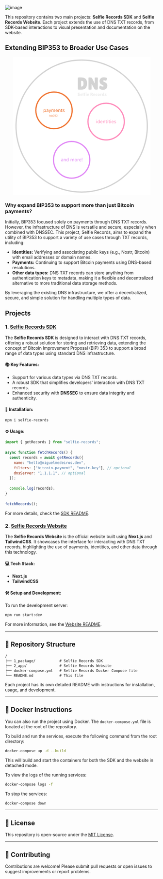 ![image](https://github.com/user-attachments/assets/23716bc3-a8ce-49d0-989f-5003f95b7cfc)

This repository contains two main projects: **Selfie Records SDK** and **Selfie Records Website**. Each project extends the use of DNS TXT records, from SDK-based interactions to visual presentation and documentation on the website.

## Extending BIP353 to Broader Use Cases

<div align="center">
  <img src="./0_docs/dns.png" alt="DNS use cases" style="width: 453px; margin: 0 auto; display: block;">
</div>

### Why expand BIP353 to support more than just Bitcoin payments?

Initially, BIP353 focused solely on payments through DNS TXT records. However, the infrastructure of DNS is versatile and secure, especially when combined with DNSSEC. This project, Selfie Records, aims to expand the utility of BIP353 to support a variety of use cases through TXT records, including:

- **Identities:** Verifying and associating public keys (e.g., Nostr, Bitcoin) with email addresses or domain names.
- **Payments:** Continuing to support Bitcoin payments using DNS-based resolutions.
- **Other data types:** DNS TXT records can store anything from authentication keys to metadata, making it a flexible and decentralized alternative to more traditional data storage methods.

By leveraging the existing DNS infrastructure, we offer a decentralized, secure, and simple solution for handling multiple types of data.


## Projects

### 1. [Selfie Records SDK](./1_package/README.md)

The **Selfie Records SDK** is designed to interact with DNS TXT records, offering a robust solution for storing and retrieving data, extending the concept of Bitcoin Improvement Proposal (BIP) 353 to support a broad range of data types using standard DNS infrastructure.

#### 📚 Key Features:
- Support for various data types via DNS TXT records.
- A robust SDK that simplifies developers' interaction with DNS TXT records.
- Enhanced security with **DNSSEC** to ensure data integrity and authenticity.

#### 🚀 Installation:
```bash
npm i selfie-records
```

#### ⚙️ Usage:
```javascript
import { getRecords } from "selfie-records";

async function fetchRecords() {
  const records = await getRecords({
    name: "hello@miguelmedeiros.dev",
    filters: ["bitcoin-payment", "nostr-key"], // optional
    dnsServer: "1.1.1.1", // optional
  });

  console.log(records);
}

fetchRecords();
```

For more details, check the [SDK README](./1_package/README.md).

### 2. [Selfie Records Website](./2_app/README.md)

The **Selfie Records Website** is the official website built using **Next.js** and **TailwindCSS**. It showcases the interface for interacting with DNS TXT records, highlighting the use of payments, identities, and other data through this technology.

#### 💻 Tech Stack:
- **Next.js**
- **TailwindCSS**

#### 🛠️ Setup and Development:
To run the development server:
```bash
npm run start:dev
```

For more information, see the [Website README](./2_app/README.md).

---

## 📂 Repository Structure

```plaintext
/
├── 1_package/           # Selfie Records SDK
├── 2_app/               # Selfie Records Website
├── docker-compose.yml   # Selfie Records Docker Compose file
└── README.md            # This file
```

Each project has its own detailed README with instructions for installation, usage, and development.

---

## 🐋 Docker Instructions

You can also run the project using Docker. The `docker-compose.yml` file is located at the root of the repository.

To build and run the services, execute the following command from the root directory:

```bash
docker-compose up -d --build
```

This will build and start the containers for both the SDK and the website in detached mode.

To view the logs of the running services:

```bash
docker-compose logs -f
```

To stop the services:

```bash
docker-compose down
```

---

## 📜 License

This repository is open-source under the [MIT License](./LICENSE).

---

## 🤝 Contributing

Contributions are welcome! Please submit pull requests or open issues to suggest improvements or report problems.
